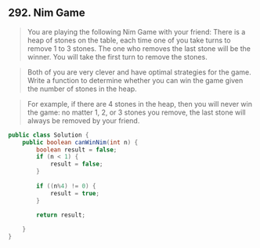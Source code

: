 ## 292. Nim Game

>You are playing the following Nim Game with your friend: There is a heap of stones on the table, each time one of you take turns to remove 1 to 3 stones. The one who removes the last stone will be the winner. You will take the first turn to remove the stones.

>Both of you are very clever and have optimal strategies for the game. Write a function to determine whether you can win the game given the number of stones in the heap.

>For example, if there are 4 stones in the heap, then you will never win the game: no matter 1, 2, or 3 stones you remove, the last stone will always be removed by your friend.


```java
public class Solution {
    public boolean canWinNim(int n) {
        boolean result = false;
        if (n < 1) {
            result = false;
        } 
        
        if ((n%4) != 0) {
            result = true;
        }

        return result;
        
    }
}
```